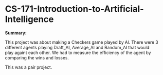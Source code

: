 # CS-171-Introduction-to-Artificial-Intelligence

**Summary:**

This project was about making a Checkers game played by AI. There were 3 different agents playing Draft_AI, Average_AI and Random_AI that would play againt each other. We had to measure the efficiency of the agent by comparing the wins and losses. 

This was a pair project. 
